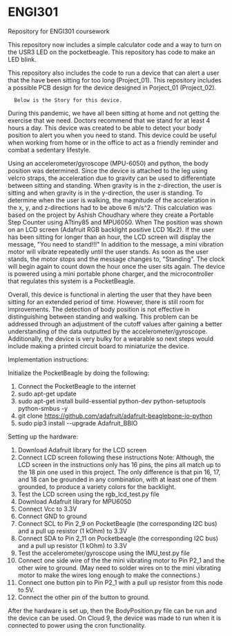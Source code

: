 # ENGI301
Repository for ENGI301 coursework

This repository now includes a simple calculator code and a way to turn on the USR3 LED on the pocketbeagle.
This repository has code to make an LED blink.

This repository also includes the code to run a device that can alert a user that the have been sitting for too long (Project_01).
This repository includes a possible PCB design for the device designed in Porject_01 (Project_02).    
      
      Below is the Story for this device.
During this pandemic, we have all been sitting at home and not getting the exercise that we need. Doctors recommend that we stand for at least 4 hours a day. This device was created to be able to detect your body position to alert you when you need to stand. This device could be useful when working from home or in the office to act as a friendly reminder and combat a sedentary lifestyle.

Using an accelerometer/gyroscope (MPU-6050) and python, the body position was determined. Since the device is attached to the leg using velcro straps, the acceleration due to gravity can be used to differentiate between sitting and standing. When gravity is in the z-direction, the user is sitting and when gravity is in the y-direction, the user is standing.  To determine when the user is walking, the magnitude of the acceleration in the x, y, and z-directions had to be above 6 m/s^2. This calculation was based on the project by Ashish Choudhary where they create a Portable Step Counter using ATtiny85 and MPU6050. When The position was shown on an LCD screen (Adafruit RGB backlight positive LCD 16x2). If the user has been sitting for longer than an hour, the LCD screen will display the message, "You need to stand!!!" In addition to the message, a mini vibration motor will vibrate repeatedly until the user stands. As soon as the user stands, the motor stops and the message changes to, "Standing". The clock will begin again to count down the hour once the user sits again. The device is powered using a mini portable phone charger, and the microcontroller that regulates this system is a PocketBeagle. 

Overall, this device is functional in alerting the user that they have been sitting for an extended period of time. However, there is still room for improvements. The detection of body position is not effective in distinguishing between standing and walking. This problem can be addressed through an adjustment of the cutoff values after gaining a better understanding of the data outputted by the accelerometer/gyroscope. Additionally, the device is very bulky for a wearable so next steps would include making a printed circuit board to miniaturize the device.


Implementation instructions:

Initialize the PocketBeagle by doing the following:
1.  Connect the PocketBeagle to the internet
2. sudo apt-get update
3. sudo apt-get install build-essential python-dev python-setuptools python-smbus -y
4. git clone https://github.com/adafruit/adafruit-beaglebone-io-python
5. sudo pip3 install --upgrade Adafruit_BBIO

Setting up the hardware:
1. Download Adafruit library for the LCD screen
2. Connect LCD screen following these instructions 
   Note: Although, the LCD screen in the instructions only has 16 pins, the pins all match up to the 18 pin one used in this project. The only difference is that pin 16, 17, and 18 can be grounded in any combination, with at least one of them grounded, to produce a variety colors for the backlight.
3. Test the LCD screen using the rgb_lcd_test.py file
4. Download Adafruit library for MPU6050 
5. Connect Vcc to 3.3V
6. Connect GND to ground
7. Connect SCL to Pin 2_9 on PocketBeagle (the corresponding I2C bus) and a pull up resistor (1 kOhm) to 3.3V
8. Connect SDA to Pin 2_11 on Pocketbeagle (the corresponding I2C bus) and a pull up resistor (1 kOhm) to 3.3V
9. Test the accelerometer/gyroscope using the IMU_test.py file
10. Connect one side wire of the the mini vibrating motor to Pin P2_1 and the other wire to ground. (May need to solder wires on to the mini vibrating motor to make the wires long enough to make the connections.)
11. Connect one button pin to Pin P2_1 with a pull up resistor from this node to 5V.
12. Connect the other pin of the button to ground.

After the hardware is set up, then the BodyPosition.py file can be run and the device can be used. On Cloud 9, the device was made to run when it is connected to power using the cron functionality. 
